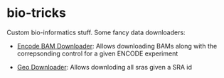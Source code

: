 bio-tricks
=======================


Custom bio-informatics stuff. 
Some fancy data downloaders:

-  [Encode BAM Downloader](encode_downloader.py): Allows downloading BAMs along with the correpsonding control for a given ENCODE experiment

-  [Geo Downloader](geo_downloader.py): Allows downloding all sras given a SRA id
